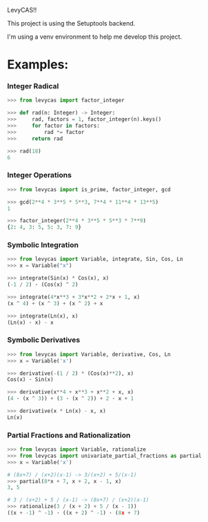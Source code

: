 LevyCAS!!

This project is using the Setuptools backend.

I'm using a venv environment to help me develop this project.

# Examples:

### Integer Radical
``` python
>>> from levycas import factor_integer

>>> def rad(n: Integer) -> Integer:
>>>     rad, factors = 1, factor_integer(n).keys()
>>>     for factor in factors:
>>>         rad *= factor
>>>     return rad

>>> rad(18)
6
```

### Integer Operations
``` python
>>> from levycas import is_prime, factor_integer, gcd

>>> gcd(2**4 * 3**5 * 5**3, 7**4 * 11**4 * 13**5)
1

>>> factor_integer(2**4 * 3**5 * 5**3 * 7**9)
{2: 4, 3: 5, 5: 3, 7: 9}
```


### Symbolic Integration
``` python
>>> from levycas import Variable, integrate, Sin, Cos, Ln
>>> x = Variable("x")

>>> integrate(Sin(x) * Cos(x), x)
(-1 / 2) · (Cos(x) ^ 2)

>>> integrate(4*x**3 + 3*x**2 + 2*x + 1, x)
(x ^ 4) + (x ^ 3) + (x ^ 2) + x

>>> integrate(Ln(x), x)
(Ln(x) · x) - x
```

### Symbolic Derivatives
``` python
>>> from levycas import Variable, derivative, Cos, Ln
>>> x = Variable('x')

>>> derivative(-(1 / 2) * (Cos(x)**2), x)
Cos(x) · Sin(x)

>>> derivative(x**4 + x**3 + x**2 + x, x)
(4 · (x ^ 3)) + (3 · (x ^ 2)) + 2 · x + 1

>>> derivative(x * Ln(x) - x, x)
Ln(x)
```

### Partial Fractions and Rationalization
```python
>>> from levycas import Variable, rationalize
>>> from levycas import univariate_partial_fractions as partial
>>> x = Variable('x')

# (8x+7) / (x+2)(x-1) -> 3/(x+2) + 5/(x-1)
>>> partial(8*x + 7, x + 2, x - 1, x)
3, 5

# 3 / (x+2) + 5 / (x-1) -> (8x+7) / (x+2)(x-1)
>>> rationalize(3 / (x + 2) + 5 / (x - 1))
((x + -1) ^ -1) · ((x + 2) ^ -1) · (8x + 7)